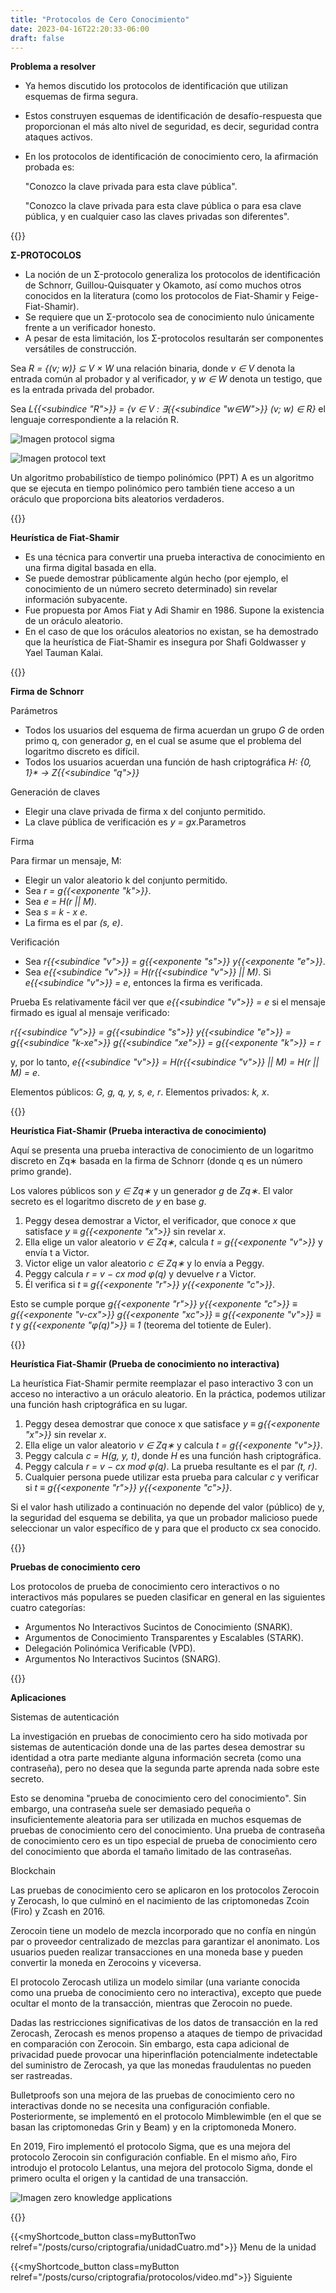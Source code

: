 ```yaml
---
title: "Protocolos de Cero Conocimiento"
date: 2023-04-16T22:20:33-06:00
draft: false
---
```


**Problema a resolver**

- Ya hemos discutido los protocolos de identificación que utilizan esquemas de firma segura.
- Estos construyen esquemas de identificación de desafío-respuesta que proporcionan el más alto nivel de seguridad, es decir, seguridad contra ataques activos.
- En los protocolos de identificación de conocimiento cero, la afirmación probada es:

    "Conozco la clave privada para esta clave pública".

    "Conozco la clave privada para esta clave pública o para esa clave pública, y en cualquier caso las claves privadas son diferentes".

{{<salto>}}

**Σ-PROTOCOLOS**

- La noción de un Σ-protocolo generaliza los protocolos de identificación de Schnorr, Guillou-Quisquater y Okamoto, así como muchos otros conocidos en la literatura (como los protocolos de Fiat-Shamir y Feige-Fiat-Shamir).
- Se requiere que un Σ-protocolo sea de conocimiento nulo únicamente frente a un verificador honesto.
- A pesar de esta limitación, los Σ-protocolos resultarán ser componentes versátiles de construcción.

Sea _R = {(v; w)} ⊆ V × W_ una relación binaria, donde _v ∈ V_ denota la entrada común al probador y al verificador, y _w ∈ W_ denota un testigo, que es la entrada privada del probador.

Sea _L{{<subindice "R">}} = {v ∈ V : ∃{{<subindice "w∈W">}} (v; w) ∈ R}_ el lenguaje correspondiente a la relación R.

![Imagen protocol sigma](/posts/img/unidad4/protocol_sigma.webp)

![Imagen protocol text](/posts/img/unidad4/protocol_sigma_text.webp)

Un algoritmo probabilístico de tiempo polinómico (PPT) A es un algoritmo que se ejecuta en tiempo polinómico pero también tiene acceso a un oráculo que proporciona bits aleatorios verdaderos.

{{<salto>}}

**Heurística de Fiat-Shamir**

- Es una técnica para convertir una prueba interactiva de conocimiento en una firma digital basada en ella.
- Se puede demostrar públicamente algún hecho (por ejemplo, el conocimiento de un número secreto determinado) sin revelar información subyacente.
- Fue propuesta por Amos Fiat y Adi Shamir en 1986. Supone la existencia de un oráculo aleatorio.
- En el caso de que los oráculos aleatorios no existan, se ha demostrado que la heurística de Fiat-Shamir es insegura por Shafi Goldwasser y Yael Tauman Kalai.

{{<salto>}}

**Firma de Schnorr**

Parámetros

- Todos los usuarios del esquema de firma acuerdan un grupo _G_ de orden primo q, con generador _g_, en el cual se asume que el problema del logaritmo discreto es difícil.
- Todos los usuarios acuerdan una función de hash criptográfica _H: {0, 1}* → Z{{<subindice "q">}}_

Generación de claves

- Elegir una clave privada de firma x del conjunto permitido.
- La clave pública de verificación es _y = gx_.Parametros

Firma

Para firmar un mensaje, M:
- Elegir un valor aleatorio k del conjunto permitido.
- Sea _r = g{{<exponente "k">}}_.
- Sea _e = H(r || M)_.
- Sea _s = k - x e_.
- La firma es el par _(s, e)_.

Verificación
- Sea _r{{<subindice "v">}} = g{{<exponente "s">}} y{{<exponente "e">}}_.
- Sea _e{{<subindice "v">}} = H(r{{<subindice "v">}} || M)_.
Si _e{{<subindice "v">}} = e_, entonces la firma es verificada.

Prueba
Es relativamente fácil ver que _e{{<subindice "v">}} = e_ si el mensaje firmado es igual al mensaje verificado:

_r{{<subindice "v">}} = g{{<subindice "s">}} y{{<subindice "e">}} = g{{<subindice "k-xe">}} g{{<subindice "xe">}} = g{{<exponente "k">}} = r_

y, por lo tanto, _e{{<subindice "v">}} = H(r{{<subindice "v">}} || M) = H(r || M) = e_.

Elementos públicos: _G, g, q, y, s, e, r_. Elementos privados: _k, x_.

{{<salto>}}

**Heurística Fiat-Shamir (Prueba interactiva de conocimiento)**

Aquí se presenta una prueba interactiva de conocimiento de un logaritmo discreto en Zq∗ basada en la firma de Schnorr (donde q es un número primo grande).

Los valores públicos son _y ∈ Zq∗_ y un generador _g_ de _Zq∗_. El valor secreto es el logaritmo discreto de _y_ en base _g_.

1. Peggy desea demostrar a Victor, el verificador, que conoce _x_ que satisface _y ≡ g{{<exponente "x">}}_ sin revelar _x_.
2. Ella elige un valor aleatorio _v ∈ Zq∗_, calcula _t = g{{<exponente "v">}}_ y envía t a Victor.
3. Victor elige un valor aleatorio _c ∈ Zq∗_ y lo envía a Peggy.
4. Peggy calcula _r = v − cx mod φ(q)_ y devuelve _r_ a Victor.
5. Él verifica si _t ≡ g{{<exponente "r">}} y{{<exponente "c">}}_.

Esto se cumple porque _g{{<exponente "r">}} y{{<exponente "c">}} ≡ g{{<exponente "v-cx">}} g{{<exponente "xc">}} ≡ g{{<exponente "v">}} ≡ t_ y _g{{<exponente "φ(q)">}} ≡ 1_ (teorema del totiente de Euler).

{{<salto>}}

**Heurística Fiat-Shamir (Prueba de conocimiento no interactiva)**

La heurística Fiat-Shamir permite reemplazar el paso interactivo 3 con un acceso no interactivo a un oráculo aleatorio. En la práctica, podemos utilizar una función hash criptográfica en su lugar.

1. Peggy desea demostrar que conoce x que satisface _y ≡ g{{<exponente "x">}}_ sin revelar _x_.
2. Ella elige un valor aleatorio _v ∈ Zq∗_ y calcula _t = g{{<exponente "v">}}_.
3. Peggy calcula _c = H(g, y, t)_, donde _H_ es una función hash criptográfica.
4. Peggy calcula _r = v − cx mod φ(q)_. La prueba resultante es el par _(t, r)_.
5. Cualquier persona puede utilizar esta prueba para calcular _c_ y verificar si _t ≡ g{{<exponente "r">}} y{{<exponente "c">}}_.

Si el valor hash utilizado a continuación no depende del valor (público) de y, la seguridad del esquema se debilita, ya que un probador malicioso puede seleccionar un valor específico de y para que el producto cx sea conocido.

{{<salto>}}

**Pruebas de conocimiento cero**

Los protocolos de prueba de conocimiento cero interactivos o no interactivos más populares se pueden clasificar en general en las siguientes cuatro categorías:

- Argumentos No Interactivos Sucintos de Conocimiento (SNARK).
- Argumentos de Conocimiento Transparentes y Escalables (STARK).
- Delegación Polinómica Verificable (VPD).
- Argumentos No Interactivos Sucintos (SNARG).

{{<salto>}}

**Aplicaciones**

Sistemas de autenticación

La investigación en pruebas de conocimiento cero ha sido motivada por sistemas de autenticación donde una de las partes desea demostrar su identidad a otra parte mediante alguna información secreta (como una contraseña), pero no desea que la segunda parte aprenda nada sobre este secreto.

Esto se denomina "prueba de conocimiento cero del conocimiento".
Sin embargo, una contraseña suele ser demasiado pequeña o insuficientemente aleatoria para ser utilizada en muchos esquemas de pruebas de conocimiento cero del conocimiento. Una prueba de contraseña de conocimiento cero es un tipo especial de prueba de conocimiento cero del conocimiento que aborda el tamaño limitado de las contraseñas.

Blockchain

Las pruebas de conocimiento cero se aplicaron en los protocolos Zerocoin y Zerocash, lo que culminó en el nacimiento de las criptomonedas Zcoin (Firo) y Zcash en 2016.

Zerocoin tiene un modelo de mezcla incorporado que no confía en ningún par o proveedor centralizado de mezclas para garantizar el anonimato. Los usuarios pueden realizar transacciones en una moneda base y pueden convertir la moneda en Zerocoins y viceversa.

El protocolo Zerocash utiliza un modelo similar (una variante conocida como una prueba de conocimiento cero no interactiva), excepto que puede ocultar el monto de la transacción, mientras que Zerocoin no puede.

Dadas las restricciones significativas de los datos de transacción en la red Zerocash, Zerocash es menos propenso a ataques de tiempo de privacidad en comparación con Zerocoin. Sin embargo, esta capa adicional de privacidad puede provocar una hiperinflación potencialmente indetectable del suministro de Zerocash, ya que las monedas fraudulentas no pueden ser rastreadas.

Bulletproofs son una mejora de las pruebas de conocimiento cero no interactivas donde no se necesita una configuración confiable. Posteriormente, se implementó en el protocolo Mimblewimble (en el que se basan las criptomonedas Grin y Beam) y en la criptomoneda Monero.

En 2019, Firo implementó el protocolo Sigma, que es una mejora del protocolo Zerocoin sin configuración confiable. En el mismo año, Firo introdujo el protocolo Lelantus, una mejora del protocolo Sigma, donde el primero oculta el origen y la cantidad de una transacción.

![Imagen zero knowledge applications](/posts/img/unidad4/zero_knowledge_applications.webp)

{{<salto>}}

{{<myShortcode_button class=myButtonTwo relref="/posts/curso/criptografia/unidadCuatro.md">}} Menu de la unidad

{{<myShortcode_button class=myButton relref="/posts/curso/criptografia/protocolos/video.md">}} Siguiente